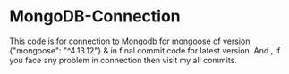 # MongoDB-Connection
This code is for connection to Mongodb for mongoose of version  {"mongoose": "^4.13.12"} & in final commit code for latest version.
And , if you face any problem in connection then visit my all commits.
